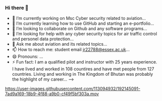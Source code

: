 ### Hi there 👋
- 🔭 I’m currently working on Msc Cyber security related to aviation...
- 🌱 I’m currently learning how to use GitHub and starting an e-portfolio...
- 👯 I’m looking to collaborate on Github and any software programs...
- 🤔 I’m looking for help with any cyber security topics for air traffic control and personel data protection...
- 💬 Ask me about aviation and its related topics...
- 📫 How to reach me: student email jr22788@essex.ac.uk...
- 😄 Pronouns: ...
- ⚡ Fun fact: I am a qualified pilot and instructor with 25 years experience. I have lived and worked in 108 countires and have met people from 127 countries. Living and working in The Kingdom of Bhutan was probably the highlight of my career...
-->




https://user-images.githubusercontent.com/113094932/192145091-7ad9a169-18b9-4f88-a9b0-cf49f5bf303a.mov








